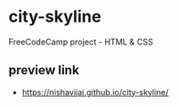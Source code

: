 # city-skyline
FreeCodeCamp project - HTML & CSS

## preview link
- https://nishavijai.github.io/city-skyline/
